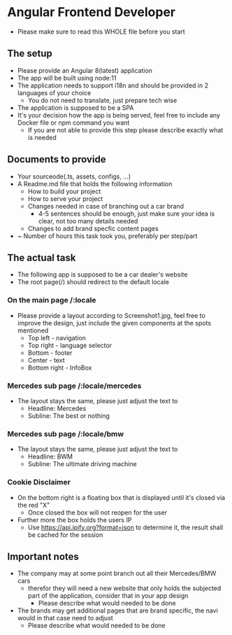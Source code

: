 # Angular Frontend Developer
* Please make sure to read this WHOLE file before you start

## The setup
* Please provide an Angular 8(latest) application
* The app will be built using node:11
* The application needs to support i18n and should be provided in 2 languages of your choice
  * You do not need to translate, just prepare tech wise
* The application is supposed to be a SPA
* It's your decision how the app is being served, feel free to include any Docker file or npm command you want
  * If you are not able to provide this step please describe exactly what is needed

## Documents to provide
* Your sourceode(.ts, assets, configs, ...)
* A Readme.md file that holds the following information
  * How to build your project
  * How to serve your project
  * Changes needed in case of branching out a car brand
    * 4-5 sentences should be enough, just make sure your idea is clear, not too many details needed
  * Changes to add brand specfic content pages
* ~ Number of hours this task took you, preferably per step/part

## The actual task
* The following app is supposed to be a car dealer's website
* The root page(/) should redirect to the default locale

### On the main page /:locale
* Please provide a layout according to Screenshot1.jpg, feel free to improve the design, just include the given components at the spots mentioned
  * Top left - navigation
  * Top right - language selector
  * Bottom - footer
  * Center - text
  * Bottom right - InfoBox

### Mercedes sub page /:locale/mercedes
* The layout stays the same, please just adjust the text to
  * Headline: Mercedes
  * Subline: The best or nothing

### Mercedes sub page /:locale/bmw
* The layout stays the same, please just adjust the text to
  * Headline: BWM
  * Subline: The ultimate driving machine

### Cookie Disclaimer
* On the bottom right is a floating box that is displayed until it's closed via the red "X"
  * Once closed the box will not reopen for the user
* Further more the box holds the users IP
  * Use https://api.ipify.org?format=json to determine it, the result shall be cached for the session

## Important notes
* The company may at some point branch out all their Mercedes/BMW cars
  * therefor they will need a new website that only holds the subjected part of the application, consider that in your app design
    * Please describe what would needed to be done
* The brands may get additional pages that are brand specific, the navi would in that case need to adjust
  * Please describe what would needed to be done
